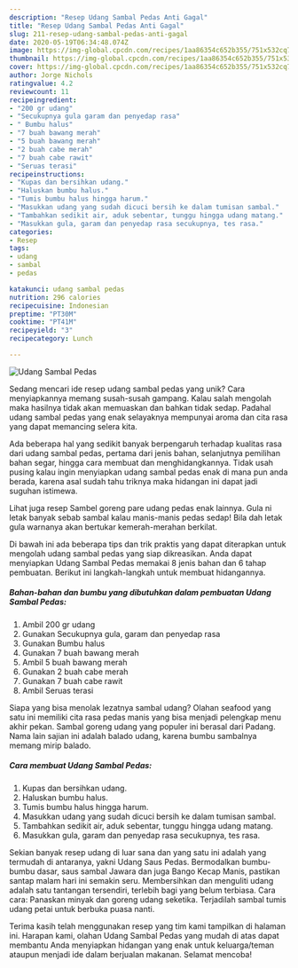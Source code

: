 ```yaml
---
description: "Resep Udang Sambal Pedas Anti Gagal"
title: "Resep Udang Sambal Pedas Anti Gagal"
slug: 211-resep-udang-sambal-pedas-anti-gagal
date: 2020-05-19T06:34:48.074Z
image: https://img-global.cpcdn.com/recipes/1aa86354c652b355/751x532cq70/udang-sambal-pedas-foto-resep-utama.jpg
thumbnail: https://img-global.cpcdn.com/recipes/1aa86354c652b355/751x532cq70/udang-sambal-pedas-foto-resep-utama.jpg
cover: https://img-global.cpcdn.com/recipes/1aa86354c652b355/751x532cq70/udang-sambal-pedas-foto-resep-utama.jpg
author: Jorge Nichols
ratingvalue: 4.2
reviewcount: 11
recipeingredient:
- "200 gr udang"
- "Secukupnya gula garam dan penyedap rasa"
- " Bumbu halus"
- "7 buah bawang merah"
- "5 buah bawang merah"
- "2 buah cabe merah"
- "7 buah cabe rawit"
- "Seruas terasi"
recipeinstructions:
- "Kupas dan bersihkan udang."
- "Haluskan bumbu halus."
- "Tumis bumbu halus hingga harum."
- "Masukkan udang yang sudah dicuci bersih ke dalam tumisan sambal."
- "Tambahkan sedikit air, aduk sebentar, tunggu hingga udang matang."
- "Masukkan gula, garam dan penyedap rasa secukupnya, tes rasa."
categories:
- Resep
tags:
- udang
- sambal
- pedas

katakunci: udang sambal pedas 
nutrition: 296 calories
recipecuisine: Indonesian
preptime: "PT30M"
cooktime: "PT41M"
recipeyield: "3"
recipecategory: Lunch

---
```



![Udang Sambal Pedas](https://img-global.cpcdn.com/recipes/1aa86354c652b355/751x532cq70/udang-sambal-pedas-foto-resep-utama.jpg)

Sedang mencari ide resep udang sambal pedas yang unik? Cara menyiapkannya memang susah-susah gampang. Kalau salah mengolah maka hasilnya tidak akan memuaskan dan bahkan tidak sedap. Padahal udang sambal pedas yang enak selayaknya mempunyai aroma dan cita rasa yang dapat memancing selera kita.

Ada beberapa hal yang sedikit banyak berpengaruh terhadap kualitas rasa dari udang sambal pedas, pertama dari jenis bahan, selanjutnya pemilihan bahan segar, hingga cara membuat dan menghidangkannya. Tidak usah pusing kalau ingin menyiapkan udang sambal pedas enak di mana pun anda berada, karena asal sudah tahu triknya maka hidangan ini dapat jadi suguhan istimewa.

Lihat juga resep Sambel goreng pare udang pedas enak lainnya. Gula ni letak banyak sebab sambal kalau manis-manis pedas sedap! Bila dah letak gula warnanya akan bertukar kemerah-merahan berkilat.


Di bawah ini ada beberapa tips dan trik praktis yang dapat diterapkan untuk mengolah udang sambal pedas yang siap dikreasikan. Anda dapat menyiapkan Udang Sambal Pedas memakai 8 jenis bahan dan 6 tahap pembuatan. Berikut ini langkah-langkah untuk membuat hidangannya.

<!--inarticleads1-->

##### Bahan-bahan dan bumbu yang dibutuhkan dalam pembuatan Udang Sambal Pedas:

1. Ambil 200 gr udang
1. Gunakan Secukupnya gula, garam dan penyedap rasa
1. Gunakan  Bumbu halus
1. Gunakan 7 buah bawang merah
1. Ambil 5 buah bawang merah
1. Gunakan 2 buah cabe merah
1. Gunakan 7 buah cabe rawit
1. Ambil Seruas terasi


Siapa yang bisa menolak lezatnya sambal udang? Olahan seafood yang satu ini memiliki cita rasa pedas manis yang bisa menjadi pelengkap menu akhir pekan. Sambal goreng udang yang populer ini berasal dari Padang. Nama lain sajian ini adalah balado udang, karena bumbu sambalnya memang mirip balado. 

<!--inarticleads2-->

##### Cara membuat Udang Sambal Pedas:

1. Kupas dan bersihkan udang.
1. Haluskan bumbu halus.
1. Tumis bumbu halus hingga harum.
1. Masukkan udang yang sudah dicuci bersih ke dalam tumisan sambal.
1. Tambahkan sedikit air, aduk sebentar, tunggu hingga udang matang.
1. Masukkan gula, garam dan penyedap rasa secukupnya, tes rasa.


Sekian banyak resep udang di luar sana dan yang satu ini adalah yang termudah di antaranya, yakni Udang Saus Pedas. Bermodalkan bumbu-bumbu dasar, saus sambal Jawara dan juga Bango Kecap Manis, pastikan santap malam hari ini semakin seru. Membersihkan dan menguliti udang adalah satu tantangan tersendiri, terlebih bagi yang belum terbiasa. Cara cara: Panaskan minyak dan goreng udang seketika. Terjadilah sambal tumis udang petai untuk berbuka puasa nanti. 

Terima kasih telah menggunakan resep yang tim kami tampilkan di halaman ini. Harapan kami, olahan Udang Sambal Pedas yang mudah di atas dapat membantu Anda menyiapkan hidangan yang enak untuk keluarga/teman ataupun menjadi ide dalam berjualan makanan. Selamat mencoba!
